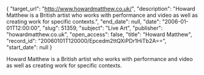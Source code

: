 {
  "target_url": "http://www.howardmatthew.co.uk/", 
  "description": "Howard Matthew is a British artist who works with performance and video as well as creating work for specific contexts.", 
  "end_date": null, 
  "date": "2006-01-01T12:00:00", 
  "slug": 51359, 
  "subject": "Live Art", 
  "publisher": "howardmatthew.co.uk", 
  "open_access": false, 
  "title": "Howard Matthew", 
  "record_id": "20060101T120000/Epcedm2ttQXiPDr1HiTb2A==", 
  "start_date": null
}

Howard Matthew is a British artist who works with performance and video as well as creating work for specific contexts.